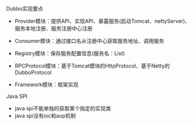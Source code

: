 Dubbo实现要点

- Provider模块：提供API、实现API、暴露服务(启动Tomcat、nettyServer)、服务本地注册、服务注册中心注册

- Consumer模块：通过接口名从注册中心获取服务地址、调用服务

- Registry模块：保存服务配置信息(服务名：List<URL>)

- RPCProtocol模块：基于Tomcat模块的HttpProtocol、基于Netty的DubboProtocol

- Framework模块：框架实现



Java SPI

- java spi不能单独的获取某个指定的实现类
- java spi没有ioc和aop机制





